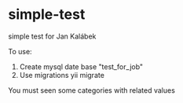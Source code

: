 # simple-test
simple test for Jan Kalábek


To use:
1) Create mysql date base "test_for_job"
2) Use migrations yii migrate

You must seen some categories with related values
  
